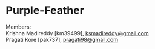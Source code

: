 # Purple-Feather

Members: <br />
Krishna Madireddy [km39499], ksmadireddy@gmail.com <br />
Pragati Kore [pak737], pragati98@gmail.com

